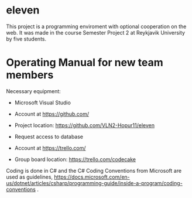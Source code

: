 
# eleven

This project is a programming enviroment with optional cooperation on the web. It was made in the course Semester Project 2 at Reykjavik University by five students. 
 
# Operating Manual for new team members
Necessary equipment:
* Microsoft Visual Studio 

* Account at https://github.com/
* Project location: https://github.com/VLN2-Hopur11/eleven

* Request access to database

* Account at https://trello.com/
* Group board location: https://trello.com/codecake

Coding is done in C# and the C# Coding Conventions from Microsoft are used as guidelines, https://docs.microsoft.com/en-us/dotnet/articles/csharp/programming-guide/inside-a-program/coding-conventions .
